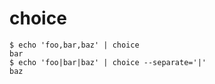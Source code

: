 # choice

```
$ echo 'foo,bar,baz' | choice
bar
$ echo 'foo|bar|baz' | choice --separate='|'
baz
```
